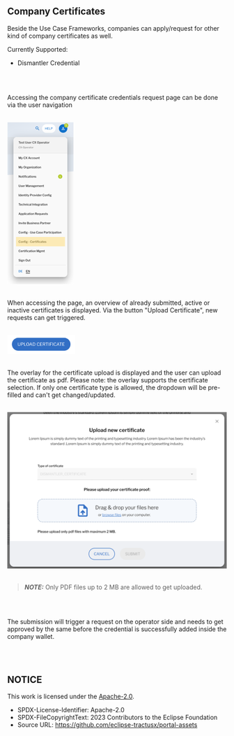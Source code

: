 ## Company Certificates

Beside the Use Case Frameworks, companies can apply/request for other kind of company certificates as well.

Currently Supported:

- Dismantler Credential

<br>
<br>

Accessing the company certificate credentials request page can be done via the user navigation

<br>
<img width="152" alt="image" src="https://raw.githubusercontent.com/eclipse-tractusx/portal-assets/main/docs/static/certificate-option.png">
<br>
<br>

When accessing the page, an overview of already submitted, active or inactive certificates is displayed.
Via the button "Upload Certificate", new requests can get triggered.

<br>
<img width="156" alt="image" src="https://raw.githubusercontent.com/eclipse-tractusx/portal-assets/main/docs/static/button-upload-certificate.png">
<br>
<br>

The overlay for the certificate upload is displayed and the user can upload the certificate as pdf.
Please note: the overlay supports the certificate selection. If only one certificate type is allowed, the dropdown will be pre-filled and can't get changed/updated.

<br>
<img width="622" alt="image" src="https://raw.githubusercontent.com/eclipse-tractusx/portal-assets/main/docs/static/certificate-file-upload.png">
<br>
<br>

> **_NOTE:_** Only PDF files up to 2 MB are allowed to get uploaded.

<br>
<br>

The submission will trigger a request on the operator side and needs to get approved by the same before the credential is successfully added inside the company wallet.

<br>
<br>

## NOTICE

This work is licensed under the [Apache-2.0](https://www.apache.org/licenses/LICENSE-2.0).

- SPDX-License-Identifier: Apache-2.0
- SPDX-FileCopyrightText: 2023 Contributors to the Eclipse Foundation
- Source URL: https://github.com/eclipse-tractusx/portal-assets
